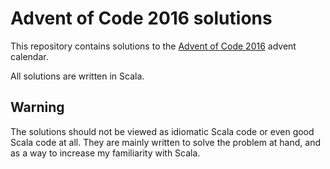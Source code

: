 # Advent of Code 2016 solutions

This repository contains solutions to the [Advent of Code 2016](http://adventofcode.com/2016) 
advent calendar.

All solutions are written in Scala.

## Warning

The solutions should not be viewed as idiomatic Scala code or even good Scala code 
at all. They are mainly written to solve the problem at hand, and as a way
to increase my familiarity with Scala.
